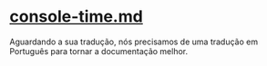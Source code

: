 # [console-time.md](/plugins/console-time.md)

Aguardando a sua tradução, nós precisamos de uma tradução em Português para tornar a documentação melhor.
